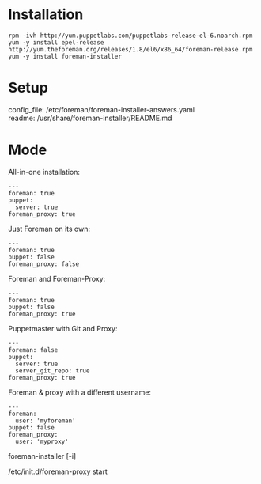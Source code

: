 # Installation
```
rpm -ivh http://yum.puppetlabs.com/puppetlabs-release-el-6.noarch.rpm
yum -y install epel-release http://yum.theforeman.org/releases/1.8/el6/x86_64/foreman-release.rpm
yum -y install foreman-installer
```
# Setup 
config_file: /etc/foreman/foreman-installer-answers.yaml  
readme: /usr/share/foreman-installer/README.md
# Mode
All-in-one installation:

    --- 
    foreman: true
    puppet:
      server: true
    foreman_proxy: true

Just Foreman on its own:

    --- 
    foreman: true
    puppet: false
    foreman_proxy: false

Foreman and Foreman-Proxy:

    --- 
    foreman: true
    puppet: false
    foreman_proxy: true

Puppetmaster with Git and Proxy:

    --- 
    foreman: false
    puppet:
      server: true
      server_git_repo: true
    foreman_proxy: true

Foreman & proxy with a different username:

    --- 
    foreman:
      user: 'myforeman'
    puppet: false
    foreman_proxy:
      user: 'myproxy'



foreman-installer [-i]

/etc/init.d/foreman-proxy start
